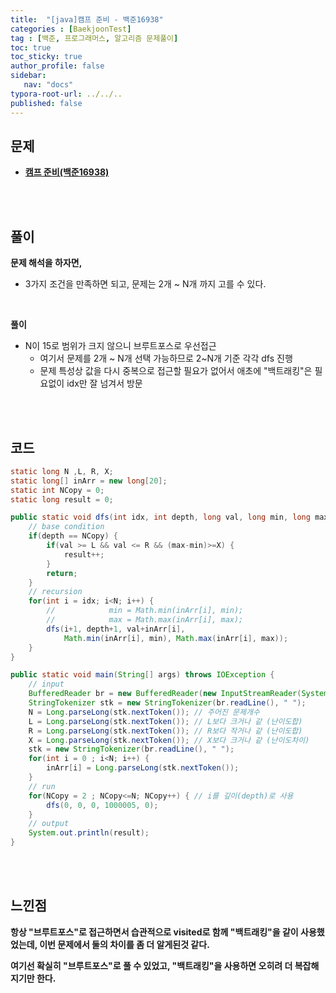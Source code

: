 ```yaml
---
title:  "[java]캠프 준비 - 백준16938"
categories : [BaekjoonTest]
tag : [백준, 프로그래머스, 알고리즘 문제풀이]
toc: true
toc_sticky: true
author_profile: false
sidebar:
   nav: "docs"
typora-root-url: ../../..
published: false
---
```




## 문제

* **[캠프 준비(백준16938)](https://www.acmicpc.net/problem/16938)**

<br><br>

## 풀이

**문제 해석을 하자면,**

* 3가지 조건을 만족하면 되고, 문제는 2개 ~ N개 까지 고를 수 있다.

<br>

**풀이**

* N이 15로 범위가 크지 않으니 브루트포스로 우선접근
  * 여기서 문제를 2개 ~ N개 선택 가능하므로 2~N개 기준 각각 dfs 진행
  * 문제 특성상 값을 다시 중복으로 접근할 필요가 없어서 애초에 "백트래킹"은 필요없이 idx만 잘 넘겨서 방문


<br><br>

## 코드

```java
static long N ,L, R, X;
static long[] inArr = new long[20];
static int NCopy = 0;
static long result = 0;

public static void dfs(int idx, int depth, long val, long min, long max) {
    // base condition
    if(depth == NCopy) {
        if(val >= L && val <= R && (max-min)>=X) {
            result++;
        }
        return;
    }
    // recursion
    for(int i = idx; i<N; i++) {
        //            min = Math.min(inArr[i], min);
        //            max = Math.max(inArr[i], max);
        dfs(i+1, depth+1, val+inArr[i],
            Math.min(inArr[i], min), Math.max(inArr[i], max));
    }
}

public static void main(String[] args) throws IOException {
    // input
    BufferedReader br = new BufferedReader(new InputStreamReader(System.in));
    StringTokenizer stk = new StringTokenizer(br.readLine(), " ");
    N = Long.parseLong(stk.nextToken()); // 주어진 문제개수
    L = Long.parseLong(stk.nextToken()); // L보다 크거나 같 (난이도합)
    R = Long.parseLong(stk.nextToken()); // R보다 작거나 같 (난이도합)
    X = Long.parseLong(stk.nextToken()); // X보다 크거나 같 (난이도차이)
    stk = new StringTokenizer(br.readLine(), " ");
    for(int i = 0 ; i<N; i++) {
        inArr[i] = Long.parseLong(stk.nextToken());
    }
    // run
    for(NCopy = 2 ; NCopy<=N; NCopy++) { // i를 깊이(depth)로 사용
        dfs(0, 0, 0, 1000005, 0);
    }
    // output
    System.out.println(result);
}
```

<br>**<br>**

## **느낀점**

**항상 "브루트포스"로 접근하면서 습관적으로 visited로 함께 "백트래킹"을 같이 사용했었는데, 이번 문제에서 둘의 차이를 좀 더 알게된것 같다.**

**여기선 확실히 "브루트포스"로 풀 수 있었고, "백트래킹"을 사용하면 오히려 더 복잡해지기만 한다.**
